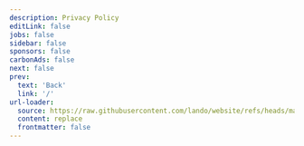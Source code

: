 ```yaml
---
description: Privacy Policy
editLink: false
jobs: false
sidebar: false
sponsors: false
carbonAds: false
next: false
prev:
  text: 'Back'
  link: '/'
url-loader:
  source: https://raw.githubusercontent.com/lando/website/refs/heads/main/privacy/index.md
  content: replace
  frontmatter: false
---
```

